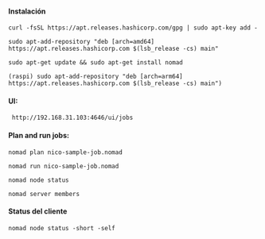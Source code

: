 
#### Instalación 
    curl -fsSL https://apt.releases.hashicorp.com/gpg | sudo apt-key add -

    sudo apt-add-repository "deb [arch=amd64] https://apt.releases.hashicorp.com $(lsb_release -cs) main"

    sudo apt-get update && sudo apt-get install nomad
    
    (raspi) sudo apt-add-repository "deb [arch=arm64] https://apt.releases.hashicorp.com $(lsb_release -cs) main")
    

#### UI:

     http://192.168.31.103:4646/ui/jobs

#### Plan and run jobs:

    nomad plan nico-sample-job.nomad

    nomad run nico-sample-job.nomad

    nomad node status

    nomad server members

#### Status del cliente

    nomad node status -short -self
    
